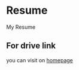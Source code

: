 # Resume
My Resume
## For drive link
you can visit on [homepage](https://delightful-dango-efae26.netlify.app/)

